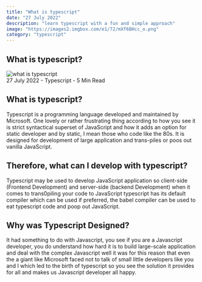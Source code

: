 ```yaml
---
title: "What is typescript"
date: "27 July 2022"
description: "learn typescript with a fun and simple approach"
image: "https://images2.imgbox.com/e1/72/mXf6BHcc_o.png"
category: "typescript"
---
```


<h2 class="blog-title">What is typescript?</h2>

<div class="blog-image">
  <img src="https://images2.imgbox.com/e1/72/mXf6BHcc_o.png" alt="what is typescript"/>
</div>
<div class="detail">
  <text >27 July 2022 - Typescript - 5 Min Read</text>
</div>

<h2 class="blog-title small ">What is typescript?</h2>

<p>
Typescript is a programming language developed and maintained by Microsoft. One lovely or rather frustrating thing according to how you see it is strict syntactical superset of JavaScript and how it adds an option for static developer and by static, I mean those who code like the 80s. It is designed for development of large application and trans-piles or poos out vanilla JavaScript.
</p>

<h2 class="blog-title small medium">Therefore, what can I develop with typescript?</h2>

<p>
Typescript may be used to develop JavaScript application so client-side (Frontend Development) and server-side (backend Development) when it comes to trans0piling your code to JavaScript typescript has its default compiler which can be used if preferred, the babel compiler can be used to eat typescript code and poop out JavaScript.
</p>

<h2 class="blog-title small medium">Why was Typescript Designed?</h2>

<p>
It had something to do with Javascript, you see if you are a Javascript developer, you do understand how hard it is to build large-scale application and deal with the complex Javascript well it was for this reason that even the a giant like Microsoft faced not to talk of small little developers like you and I which led to the birth of typescript so you see the solution it provides for all and makes us Javascript developer all happy.
</p>
